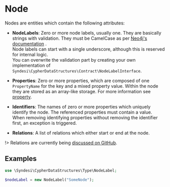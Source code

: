 # Node

Nodes are entities which contain the following attributes:

- **NodeLabels**: Zero or more node labels, usually one. They are basically strings with validation. They must be
  CamelCase as per [Neo4j's documentation](https://neo4j.com/docs/cypher-manual/current/syntax/naming/#_recommendations)
  .  
  Node labels can start with a single underscore, although this is reserved for internal logic.  
  You can overwrite the validation part by creating your own implementation of
  `Syndesi\CypherDataStructures\Contract\NodeLabelInterface`.

- **Properties**: Zero or more properties, which are composed of one `PropertyName` for the key and a mixed property value.
  Within the node they are stored as an array-like storage. For more information see [property](property.md).

- **Identifiers**: The names of zero or more properties which uniquely identify the node. The referenced properties must
  contain a value.  
  When removing identifying properties without removing the identifier first, an exception is triggered.

- **Relations**: A list of relations which either start or end at the node.

!> Relations are currently being [discussed on GitHub](https://github.com/Syndesi/cypher-data-structures/discussions/1).

## Examples

```php
use \Syndesi\CypherDataStructures\Type\NodeLabel;

$nodeLabel = new NodeLabel("SomeNode");
```
